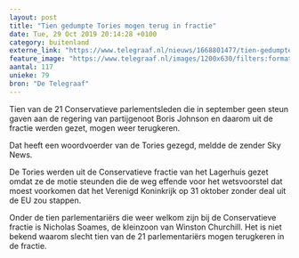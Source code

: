 ```yaml
---
layout: post
title: "Tien gedumpte Tories mogen terug in fractie"
date: Tue, 29 Oct 2019 20:14:28 +0100
category: buitenland
externe_link: "https://www.telegraaf.nl/nieuws/1668801477/tien-gedumpte-tories-mogen-terug-in-fractie"
feature_image: "https://www.telegraaf.nl/images/1200x630/filters:format(jpeg):quality(80)/cdn-kiosk-api.telegraaf.nl/545dfd76-fa80-11e9-86a9-0217670beecd.jpg"
aantal: 117
unieke: 79
bron: "De Telegraaf"
---
```


<p class="intro">Tien van de 21 Conservatieve parlementsleden die in september geen steun gaven aan de regering van partijgenoot Boris Johnson en daarom uit de fractie werden gezet, mogen weer terugkeren.</p> <p>Dat heeft een woordvoerder van de Tories gezegd, meldde de zender Sky News.</p><p>De Tories werden uit de Conservatieve fractie van het Lagerhuis gezet omdat ze de motie steunden die de weg effende voor het wetsvoorstel dat moest voorkomen dat het Verenigd Koninkrijk op 31 oktober zonder deal uit de EU zou stappen.</p><p>Onder de tien parlementariërs die weer welkom zijn bij de Conservatieve fractie is Nicholas Soames, de kleinzoon van Winston Churchill. Het is niet bekend waarom slecht tien van de 21 parlementariërs mogen terugkeren in de fractie.</p>
